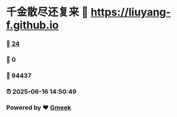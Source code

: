 # 千金散尽还复来 :link: https://liuyang-f.github.io 
### :page_facing_up: [24](https://liuyang-f.github.io/tag.html) 
### :speech_balloon: 0 
### :hibiscus: 94437 
### :alarm_clock: 2025-06-16 14:50:49 
### Powered by :heart: [Gmeek](https://github.com/Meekdai/Gmeek)
